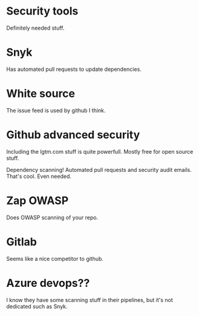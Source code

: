 # Security tools

Definitely needed stuff. 

# Snyk
Has automated pull requests to update dependencies.

# White source
The issue feed is used by github I think.

# Github advanced security
Including the lgtm.com stuff is quite powerfull.
Mostly free for open source stuff. 

Dependency scanning! Automated pull requests and security audit emails. That's
cool. Even needed. 

# Zap OWASP
Does OWASP scanning of your repo. 

# Gitlab
Seems like a nice competitor to github.

# Azure devops??
I know they have some scanning stuff in their pipelines, but it's not dedicated
such as Snyk.
